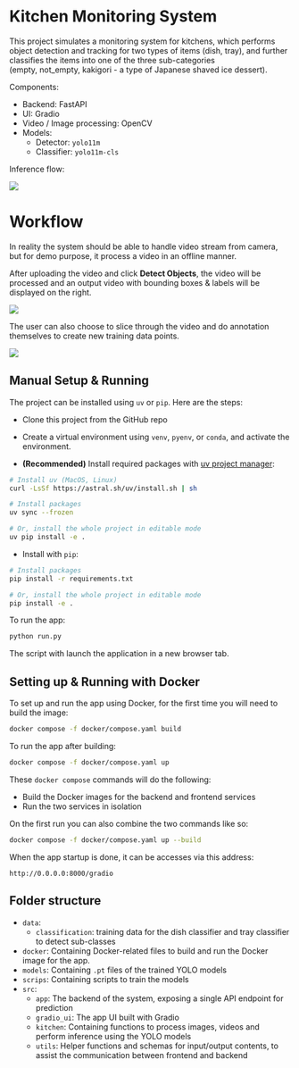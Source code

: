 # Kitchen Monitoring System

This project simulates a monitoring system for kitchens, which performs object detection and tracking for two types of items (dish, tray), and further classifies the items into one of the three sub-categories (empty, not_empty, kakigori - a type of Japanese shaved ice dessert).

Components:

- Backend: FastAPI
- UI: Gradio
- Video / Image processing: OpenCV
- Models:
    - Detector: `yolo11m`
    - Classifier: `yolo11m-cls`

Inference flow:

![](assets/inference_flow.png)

# Workflow

In reality the system should be able to handle video stream from camera, but for demo purpose, it process a video in an offline manner. 

After uploading the video and click **Detect Objects**, the video will be processed and an output video with bounding boxes & labels will be displayed on the right.

![](assets/upload.png)

The user can also choose to slice through the video and do annotation themselves to create new training data points.

![](assets/reannotate.png)


## Manual Setup & Running

The project can be installed using `uv` or `pip`. Here are the steps:

- Clone this project from the GitHub repo
- Create a virtual environment using `venv`, `pyenv`, or `conda`, and activate the environment.

- **(Recommended)** Install required packages with [uv project manager](https://docs.astral.sh/uv/#installation):

```bash
# Install uv (MacOS, Linux)
curl -LsSf https://astral.sh/uv/install.sh | sh

# Install packages
uv sync --frozen

# Or, install the whole project in editable mode
uv pip install -e .
```

- Install with `pip`:

```bash
# Install packages
pip install -r requirements.txt

# Or, install the whole project in editable mode
pip install -e .
```

To run the app:

```bash
python run.py
```

The script with launch the application in a new browser tab.


## Setting up & Running with Docker

To set up and run the app using Docker, for the first time you will need to build the image:

```bash
docker compose -f docker/compose.yaml build
```

To run the app after building:

```bash
docker compose -f docker/compose.yaml up
```

These `docker compose` commands will do the following:
- Build the Docker images for the backend and frontend services
- Run the two services in isolation

On the first run you can also combine the two commands like so:

```bash
docker compose -f docker/compose.yaml up --build
```

When the app startup is done, it can be accesses via this address: 

`http://0.0.0.0:8000/gradio`


## Folder structure

- `data`:
    - `classification`: training data for the dish classifier and tray classifier to detect sub-classes
- `docker`: Containing Docker-related files to build and run the Docker image for the app.
- `models`: Containing `.pt` files of the trained YOLO models
- `scrips`: Containing scripts to train the models
- `src`:
    - `app`: The backend of the system, exposing a single API endpoint for prediction
    - `gradio_ui`: The app UI built with Gradio
    - `kitchen`: Containing functions to process images, videos and perform inference using the YOLO models
    - `utils`: Helper functions and schemas for input/output contents, to assist the communication between frontend and backend
